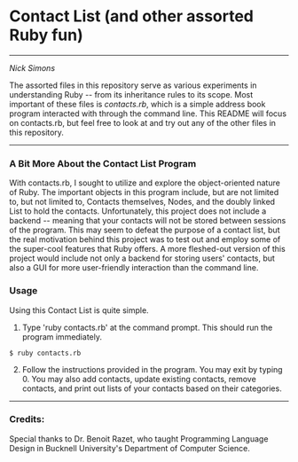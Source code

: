 # Contact List (and other assorted Ruby fun)
---
_Nick Simons_

The assorted files in this repository serve as various experiments in understanding Ruby -- from its inheritance rules to its scope.  Most important of these files is _contacts.rb_, which is a simple address book program interacted with through the command line.  This README will focus on contacts.rb, but feel free to look at and try out any of the other files in this repository.

---
### A Bit More About the Contact List Program
With contacts.rb, I sought to utilize and explore the object-oriented nature of Ruby.  The important objects in this program include, but are not limited to, but not limited to, Contacts themselves, Nodes, and the doubly linked List to hold the contacts.  Unfortunately, this project does not include a backend -- meaning that your contacts will not be stored between sessions of the program.  This may seem to defeat the purpose of a contact list, but the real motivation behind this project was to test out and employ some of the super-cool features that Ruby offers.  A more fleshed-out version of this project would include not only a backend for storing users' contacts, but also a GUI for more user-friendly interaction than the command line.

### Usage
Using this Contact List is quite simple.

1. Type 'ruby contacts.rb' at the command prompt.  This should run the program immediately.
```
$ ruby contacts.rb
```
2. Follow the instructions provided in the program.  You may exit by typing 0.
   You may also add contacts, update existing contacts, remove contacts, and print out lists of your contacts based on their categories.
--------------------------------------------------------------------------------

### Credits:
Special thanks to Dr. Benoit Razet, who taught Programming Language Design in Bucknell University's Department of Computer Science.
